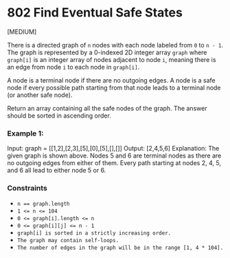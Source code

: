 # 802 Find Eventual Safe States

[MEDIUM]

There is a directed graph of `n` nodes with each node labeled from `0` to `n - 1`.
The graph is represented by a 0-indexed 2D integer array `graph` where `graph[i]` is an integer array of nodes adjacent to node `i`,
meaning there is an edge from node `i` to each node in `graph[i]`.

A node is a terminal node if there are no outgoing edges. A node is a safe node if every possible path starting from that node leads to a terminal node (or another safe node).

Return an array containing all the safe nodes of the graph. The answer should be sorted in ascending order.

### Example 1:

Input: graph = [[1,2],[2,3],[5],[0],[5],[],[]]
Output: [2,4,5,6]
Explanation: The given graph is shown above.
Nodes 5 and 6 are terminal nodes as there are no outgoing edges from either of them.
Every path starting at nodes 2, 4, 5, and 6 all lead to either node 5 or 6.

### Constraints

- `n == graph.length`
- `1 <= n <= 104`
- `0 <= graph[i].length <= n`
- `0 <= graph[i][j] <= n - 1`
- `graph[i] is sorted in a strictly increasing order.`
- `The graph may contain self-loops.`
- `The number of edges in the graph will be in the range [1, 4 * 104].`

